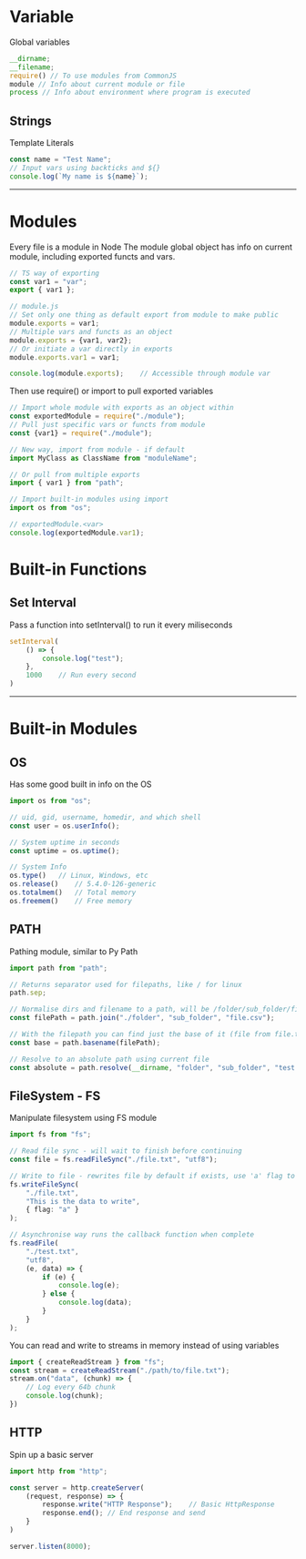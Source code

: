 # Variable
Global variables

```javascript
__dirname;
__filename;
require() // To use modules from CommonJS
module // Info about current module or file
process // Info about environment where program is executed
```

## Strings
Template Literals

```typescript
const name = "Test Name";
// Input vars using backticks and ${}
console.log(`My name is ${name}`);
```

- - - -

# Modules
Every file is a module in Node
The module global object has info on current module, including exported functs and vars.

```typescript
// TS way of exporting
const var1 = "var";
export { var1 };

// module.js
// Set only one thing as default export from module to make public
module.exports = var1;
// Multiple vars and functs as an object
module.exports = {var1, var2};
// Or initiate a var directly in exports
module.exports.var1 = var1;

console.log(module.exports);    // Accessible through module var
```
Then use require() or import to pull exported variables

```javascript
// Import whole module with exports as an object within
const exportedModule = require("./module");
// Pull just specific vars or functs from module
const {var1} = require("./module");

// New way, import from module - if default
import MyClass as ClassName from "moduleName";

// Or pull from multiple exports
import { var1 } from "path";

// Import built-in modules using import
import os from "os";

// exportedModule.<var>
console.log(exportedModule.var1);
```

# Built-in Functions
## Set Interval
Pass a function into setInterval() to run it every <arg2> miliseconds

```javascript
setInterval(
    () => {
        console.log("test");
    },
    1000    // Run every second
)
```

- - - -

# Built-in Modules
## OS
Has some good built in info on the OS

```typescript
import os from "os";

// uid, gid, username, homedir, and which shell
const user = os.userInfo();

// System uptime in seconds
const uptime = os.uptime();

// System Info
os.type()   // Linux, Windows, etc
os.release()    // 5.4.0-126-generic
os.totalmem()   // Total memory
os.freemem()    // Free memory
```

## PATH
Pathing module, similar to Py Path

```typescript
import path from "path";

// Returns separator used for filepaths, like / for linux
path.sep;

// Normalise dirs and filename to a path, will be /folder/sub_folder/file.csv
const filePath = path.join("./folder", "sub_folder", "file.csv");

// With the filepath you can find just the base of it (file from file.txt)
const base = path.basename(filePath);

// Resolve to an absolute path using current file
const absolute = path.resolve(__dirname, "folder", "sub_folder", "test.txt");
```

## FileSystem - FS
Manipulate filesystem using FS module

```typescript
import fs from "fs";

// Read file sync - will wait to finish before continuing
const file = fs.readFileSync("./file.txt", "utf8");

// Write to file - rewrites file by default if exists, use 'a' flag to append instead
fs.writeFileSync(
    "./file.txt",
    "This is the data to write",
    { flag: "a" }
);

// Asynchronise way runs the callback function when complete
fs.readFile(
    "./test.txt",
    "utf8",
    (e, data) => {
        if (e) {
            console.log(e);
        } else {
            console.log(data);
        }
    }
);
```
You can read and write to streams in memory instead of using variables
```typescript
import { createReadStream } from "fs";
const stream = createReadStream("./path/to/file.txt");
stream.on("data", (chunk) => {
    // Log every 64b chunk
    console.log(chunk);
})

```

## HTTP
Spin up a basic server
```typescript
import http from "http";

const server = http.createServer(
    (request, response) => {
        response.write("HTTP Response");    // Basic HttpResponse
        response.end(); // End response and send
    }
)

server.listen(8000);
```
